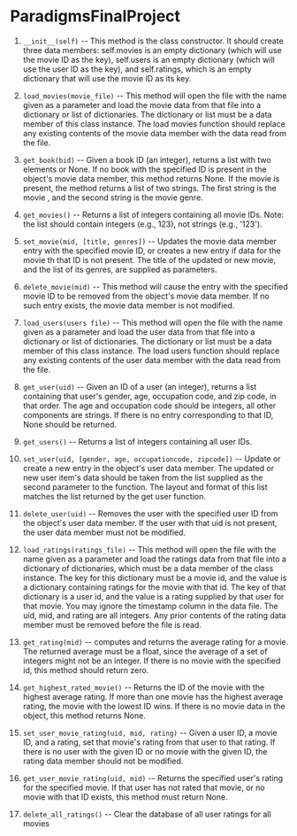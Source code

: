 # ParadigmsFinalProject

1. `__init__(self)` -- This method is the class constructor. It should create three data
members: self.movies is an empty dictionary (which will use the movie ID as the key),
self.users is an empty dictionary (which will use the user ID as the key), and
self.ratings, which is an empty dictionary that will use the movie ID as its key.
2. `load_movies(movie_file)` -- This method will open the file with the name given as
a parameter and load the movie data from that file into a dictionary or list of
dictionaries. The dictionary or list must be a data member of this class instance. The
load movies function should replace any existing contents of the movie data member
with the data read from the file.
3. `get_book(bid)` -- Given a book ID (an integer), returns a list with two elements or
None. If no book with the specified ID is present in the object's movie data member,
this method returns None. If the movie is present, the method returns a list of two
strings. The first string is the movie , and the second string is the movie genre.
4. `get_movies()` -- Returns a list of integers containing all movie IDs. Note: the list
should contain integers (e.g., 123), not strings (e.g., '123').
5. `set_movie(mid, [title, genres])` -- Updates the movie data member entry with
the specified movie ID, or creates a new entry if data for the movie th that ID is not
present. The title of the updated or new movie, and the list of its genres, are supplied
as parameters.
6. `delete_movie(mid)` -- This method will cause the entry with the specified movie ID
to be removed from the object's movie data member. If no such entry exists, the
movie data member is not modified.
7. `load_users(users file)` -- This method will open the file with the name given as a
parameter and load the user data from that file into a dictionary or list of dictionaries.
The dictionary or list must be a data member of this class instance. The load users
function should replace any existing contents of the user data member with the data
read from the file.
8. `get_user(uid)` -- Given an ID of a user (an integer), returns a list containing that
user's gender, age, occupation code, and zip code, in that order. The age and
occupation code should be integers, all other components are strings. If there is no
entry corresponding to that ID, None should be returned.
9. `get_users()` -- Returns a list of integers containing all user IDs.
10. `set_user(uid, [gender, age, occupationcode, zipcode])` -- Update or
create a new entry in the object's user data member. The updated or new user item's
data should be taken from the list supplied as the second parameter to the function.
The layout and format of this list matches the list returned by the get user function.
11. `delete_user(uid)` -- Removes the user with the specified user ID from the object's
user data member. If the user with that uid is not present, the user data member must
not be modified.

12. `load_ratings(ratings_file)` -- This method will open the file with the name
given as a parameter and load the ratings data from that file into a dictionary of
dictionaries, which must be a data member of the class instance. The key for this
dictionary must be a movie id, and the value is a dictionary containing ratings for the
movie with that id. The key of that dictionary is a user id, and the value is a rating
supplied by that user for that movie. You may ignore the timestamp column in the
data file. The uid, mid, and rating are all integers. Any prior contents of the rating
data member must be removed before the file is read.
13. `get_rating(mid)` -- computes and returns the average rating for a movie. The
returned average must be a float, since the average of a set of integers might not be an
integer. If there is no movie with the specified id, this method should return zero.
14. `get_highest_rated_movie()` -- Returns the ID of the movie with the highest
average rating. If more than one movie has the highest average rating, the movie with
the lowest ID wins. If there is no movie data in the object, this method returns None.
15. `set_user_movie_rating(uid, mid, rating)` -- Given a user ID, a movie ID, and
a rating, set that movie's rating from that user to that rating. If there is no user with
the given ID or no movie with the given ID, the rating data member should not be
modified.
16. `get_user_movie_rating(uid, mid)` -- Returns the specified user's rating for the
specified movie. If that user has not rated that movie, or no movie with that ID exists,
this method must return None.
17. `delete_all_ratings()` -- Clear the database of all user ratings for all movies
